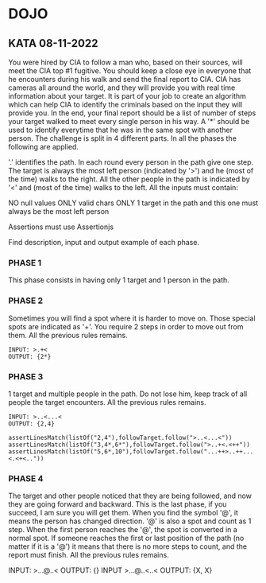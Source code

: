 # DOJO

## KATA 08-11-2022
You were hired by CIA to follow a man who, based on their sources, will meet the CIA top #1 fugitive.
You should keep a close eye in everyone that he encounters during his walk and send the final report to CIA.
CIA has cameras all around the world, and they will provide you with real time information about your target.
It is part of your job to create an algorithm which can help CIA to identify the criminals based on the input they will provide you.
In the end, your final report should be a list of number of steps your target walked to meet every single person in his way.
A '*' should be used to identify everytime that he was in the same spot with another person.
The challenge is split in 4 different parts. In all the phases the following are applied.

'.' identifies the path.
In each round every person in the path give one step.
The target is always the most left person (indicated by '>') and he (most of the time) walks to the right.
All the other people in the path is indicated by '<' and (most of the time) walks to the left.
All the inputs must contain:

NO null values
ONLY valid chars
ONLY 1 target in the path and this one must always be the most left person

Assertions must use Assertionjs

Find description, input and output example of each phase.

### PHASE 1
This phase consists in having only 1 target and 1 person in the path.

### PHASE 2
Sometimes you will find a spot where it is harder to move on. Those special spots are indicated as '+'.
You require 2 steps in order to move out from them.
All the previous rules remains.

```
INPUT: >.+< 
OUTPUT: {2*}
```

### PHASE 3
1 target and multiple people in the path. Do not lose him, keep track of all people the target encounters.
All the previous rules remains.

```
INPUT: >..<...< 
OUTPUT: {2,4}

assertLinesMatch(listOf("2,4"),followTarget.follow(">..<...<"))
assertLinesMatch(listOf("3,4*,6*"),followTarget.follow(">..+<.<++"))
assertLinesMatch(listOf("5,6*,10"),followTarget.follow("...++>..++...<.<+<.."))
```

### PHASE 4
The target and other people noticed that they are being followed, and now they are going forward and backward.
This is the last phase, if you succeed, I am sure you will get them.
When you find the symbol '@', it means the person has changed direction.
'@' is also a spot and count as 1 step.
When the first person reaches the '@', the spot is converted in a normal spot.
If someone reaches the first or last position of the path (no matter if it is a '@') it means that there is no more steps to count, and the report must finish. 
All the previous rules remains.

INPUT: >...@..<
OUTPUT: {}
INPUT >...@..<..<
OUTPUT: {X, X}
